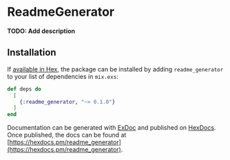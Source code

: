 # ReadmeGenerator

**TODO: Add description**

## Installation

If [available in Hex](https://hex.pm/docs/publish), the package can be installed
by adding `readme_generator` to your list of dependencies in `mix.exs`:

```elixir
def deps do
  [
    {:readme_generator, "~> 0.1.0"}
  ]
end
```

Documentation can be generated with [ExDoc](https://github.com/elixir-lang/ex_doc)
and published on [HexDocs](https://hexdocs.pm). Once published, the docs can
be found at [https://hexdocs.pm/readme_generator](https://hexdocs.pm/readme_generator).

